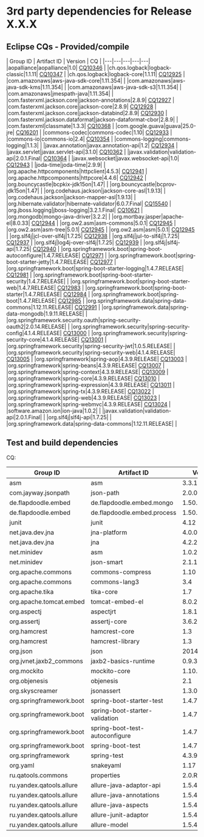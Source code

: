 # 3rd party dependencies for Release X.X.X

## Eclipse CQs - Provided/compile

| Group ID  | Artifact ID  | Version  | CQ  |
|---|---|---|---|---|
|aopalliance|aopalliance|1.0| [CQ10346](https://dev.eclipse.org/ipzilla/show_bug.cgi?id=10346)  |
|ch.qos.logback|logback-classic|1.1.11| [CQ10347](https://dev.eclipse.org/ipzilla/show_bug.cgi?id=10347) |
|ch.qos.logback|logback-core|1.1.11| [CQ12925](https://dev.eclipse.org/ipzilla/show_bug.cgi?id=12925) |
|com.amazonaws|aws-java-sdk-core|1.11.354| []() |
|com.amazonaws|aws-java-sdk-kms|1.11.354| []() |
|com.amazonaws|aws-java-sdk-s3|1.11.354| []() |
|com.amazonaws|jmespath-java|1.11.354| []() |
|com.fasterxml.jackson.core|jackson-annotations|2.8.9| [CQ12927](https://dev.eclipse.org/ipzilla/show_bug.cgi?id=12927) |
|com.fasterxml.jackson.core|jackson-core|2.8.9| [CQ12928](https://dev.eclipse.org/ipzilla/show_bug.cgi?id=12928) |
|com.fasterxml.jackson.core|jackson-databind|2.8.9| [CQ12930](https://dev.eclipse.org/ipzilla/show_bug.cgi?id=12930) |
|com.fasterxml.jackson.dataformat|jackson-dataformat-cbor|2.8.9| []() |
|com.fasterxml|classmate|1.3.3| [CQ10368](https://dev.eclipse.org/ipzilla/show_bug.cgi?id=10368) |
|com.google.guava|guava|25.0-jre| [CQ16201](https://dev.eclipse.org/ipzilla/show_bug.cgi?id=16201) |
|commons-codec|commons-codec|1.10| [CQ12933](https://dev.eclipse.org/ipzilla/show_bug.cgi?id=12933) |
|commons-io|commons-io|2.4| [CQ10354](https://dev.eclipse.org/ipzilla/show_bug.cgi?id=10354) |
|commons-logging|commons-logging|1.1.3| []() |
|javax.annotation|javax.annotation-api|1.2| [CQ12934](https://dev.eclipse.org/ipzilla/show_bug.cgi?id=12934) |
|javax.servlet|javax.servlet-api|3.1.0| [CQ10362](https://dev.eclipse.org/ipzilla/show_bug.cgi?id=10362) |
|javax.validation|validation-api|2.0.1.Final| [CQ10364](https://dev.eclipse.org/ipzilla/show_bug.cgi?id=10364) |
|javax.websocket|javax.websocket-api|1.0| [CQ12943](https://dev.eclipse.org/ipzilla/show_bug.cgi?id=12943) |
|joda-time|joda-time|2.9.9| []() |
|org.apache.httpcomponents|httpclient|4.5.3| [CQ12941](https://dev.eclipse.org/ipzilla/show_bug.cgi?id=12941) |
|org.apache.httpcomponents|httpcore|4.4.6| [CQ12942](https://dev.eclipse.org/ipzilla/show_bug.cgi?id=12942) |
|org.bouncycastle|bcpkix-jdk15on|1.47| []() |
|org.bouncycastle|bcprov-jdk15on|1.47| []() |
|org.codehaus.jackson|jackson-core-asl|1.9.13| []() |
|org.codehaus.jackson|jackson-mapper-asl|1.9.13| []() |
|org.hibernate.validator|hibernate-validator|6.0.7.Final| [CQ15540](https://dev.eclipse.org/ipzilla/show_bug.cgi?id=15540) |
|org.jboss.logging|jboss-logging|3.2.1.Final| [CQ10621](https://dev.eclipse.org/ipzilla/show_bug.cgi?id=10621) |
|org.mongodb|mongo-java-driver|3.2.2| []() |
|org.mortbay.jasper|apache-el|8.0.33| [CQ12944](https://dev.eclipse.org/ipzilla/show_bug.cgi?id=12944) |
|org.ow2.asm|asm-commons|5.0.1| [CQ12945](https://dev.eclipse.org/ipzilla/show_bug.cgi?id=12945) |
|org.ow2.asm|asm-tree|5.0.1| [CQ12945](https://dev.eclipse.org/ipzilla/show_bug.cgi?id=12945) |
|org.ow2.asm|asm|5.0.1| [CQ12945](https://dev.eclipse.org/ipzilla/show_bug.cgi?id=12945) |
|org.slf4j|jcl-over-slf4j|1.7.25| [CQ12938](https://dev.eclipse.org/ipzilla/show_bug.cgi?id=12938) |
|org.slf4j|jul-to-slf4j|1.7.25| [CQ12937](https://dev.eclipse.org/ipzilla/show_bug.cgi?id=12937) |
|org.slf4j|log4j-over-slf4j|1.7.25| [CQ12939](https://dev.eclipse.org/ipzilla/show_bug.cgi?id=12939) |
|org.slf4j|slf4j-api|1.7.25| [CQ12940](https://dev.eclipse.org/ipzilla/show_bug.cgi?id=12940) |
|org.springframework.boot|spring-boot-autoconfigure|1.4.7.RELEASE| [CQ12971](https://dev.eclipse.org/ipzilla/show_bug.cgi?id=12971) |
|org.springframework.boot|spring-boot-starter-jetty|1.4.7.RELEASE| [CQ12977](https://dev.eclipse.org/ipzilla/show_bug.cgi?id=12977) |
|org.springframework.boot|spring-boot-starter-logging|1.4.7.RELEASE| [CQ12981](https://dev.eclipse.org/ipzilla/show_bug.cgi?id=12981) |
|org.springframework.boot|spring-boot-starter-security|1.4.7.RELEASE| []() |
|org.springframework.boot|spring-boot-starter-web|1.4.7.RELEASE| [CQ12983](https://dev.eclipse.org/ipzilla/show_bug.cgi?id=12983) |
|org.springframework.boot|spring-boot-starter|1.4.7.RELEASE| [CQ12984](https://dev.eclipse.org/ipzilla/show_bug.cgi?id=12984) |
|org.springframework.boot|spring-boot|1.4.7.RELEASE| [CQ12985](https://dev.eclipse.org/ipzilla/show_bug.cgi?id=12985) |
|org.springframework.data|spring-data-commons|1.12.11.RELEASE| [CQ12991](https://dev.eclipse.org/ipzilla/show_bug.cgi?id=12991) |
|org.springframework.data|spring-data-mongodb|1.9.11.RELEASE| []() |
|org.springframework.security.oauth|spring-security-oauth2|2.0.14.RELEASE| []() |
|org.springframework.security|spring-security-config|4.1.4.RELEASE| [CQ13000](https://dev.eclipse.org/ipzilla/show_bug.cgi?id=13000) |
|org.springframework.security|spring-security-core|4.1.4.RELEASE| [CQ13001](https://dev.eclipse.org/ipzilla/show_bug.cgi?id=13001) |
|org.springframework.security|spring-security-jwt|1.0.5.RELEASE| []() |
|org.springframework.security|spring-security-web|4.1.4.RELEASE| [CQ13005](https://dev.eclipse.org/ipzilla/show_bug.cgi?id=13005) |
|org.springframework|spring-aop|4.3.9.RELEASE| [CQ13003](https://dev.eclipse.org/ipzilla/show_bug.cgi?id=13003) |
|org.springframework|spring-beans|4.3.9.RELEASE| [CQ13007](https://dev.eclipse.org/ipzilla/show_bug.cgi?id=13007) |
|org.springframework|spring-context|4.3.9.RELEASE| [CQ13009](https://dev.eclipse.org/ipzilla/show_bug.cgi?id=13009) |
|org.springframework|spring-core|4.3.9.RELEASE| [CQ13010](https://dev.eclipse.org/ipzilla/show_bug.cgi?id=13010) |
|org.springframework|spring-expression|4.3.9.RELEASE| [CQ13011](https://dev.eclipse.org/ipzilla/show_bug.cgi?id=13011) |
|org.springframework|spring-tx|4.3.9.RELEASE| [CQ13022](https://dev.eclipse.org/ipzilla/show_bug.cgi?id=13022) |
|org.springframework|spring-web|4.3.9.RELEASE| [CQ13023](https://dev.eclipse.org/ipzilla/show_bug.cgi?id=13023) |
|org.springframework|spring-webmvc|4.3.9.RELEASE| [CQ13024](https://dev.eclipse.org/ipzilla/show_bug.cgi?id=13024) |
|software.amazon.ion|ion-java|1.0.2| []() |
|javax.validation|validation-api|2.0.1.Final| []() |
|org.slf4j|slf4j-api|1.7.25| []() |
|org.springframework.data|spring-data-commons|1.12.11.RELEASE| []() |

## Test and build dependencies

CQ: 

| Group ID  | Artifact ID  | Version  |
|---|---|---|
|asm|asm|3.3.1|
|com.jayway.jsonpath|json-path|2.0.0|
|de.flapdoodle.embed|de.flapdoodle.embed.mongo|1.50.5|
|de.flapdoodle.embed|de.flapdoodle.embed.process|1.50.2|
|junit|junit|4.12|
|net.java.dev.jna|jna-platform|4.0.0|
|net.java.dev.jna|jna|4.2.2|
|net.minidev|asm|1.0.2|
|net.minidev|json-smart|2.1.1|
|org.apache.commons|commons-compress|1.10|
|org.apache.commons|commons-lang3|3.4|
|org.apache.tika|tika-core|1.7|
|org.apache.tomcat.embed|tomcat-embed-el|8.0.28|
|org.aspectj|aspectjrt|1.8.10|
|org.assertj|assertj-core|3.6.2|
|org.hamcrest|hamcrest-core|1.3|
|org.hamcrest|hamcrest-library|1.3|
|org.json|json|20141113|
|org.jvnet.jaxb2_commons|jaxb2-basics-runtime|0.9.3|
|org.mockito|mockito-core|1.10.19|
|org.objenesis|objenesis|2.1|
|org.skyscreamer|jsonassert|1.3.0|
|org.springframework.boot|spring-boot-starter-test|1.4.7.RELEASE|
|org.springframework.boot|spring-boot-starter-validation|1.4.7.RELEASE|
|org.springframework.boot|spring-boot-test-autoconfigure|1.4.7.RELEASE|
|org.springframework.boot|spring-boot-test|1.4.7.RELEASE|
|org.springframework|spring-test|4.3.9.RELEASE|
|org.yaml|snakeyaml|1.17|
|ru.qatools.commons|properties|2.0.RC5|
|ru.yandex.qatools.allure|allure-java-adaptor-api|1.5.4|
|ru.yandex.qatools.allure|allure-java-annotations|1.5.4|
|ru.yandex.qatools.allure|allure-java-aspects|1.5.4|
|ru.yandex.qatools.allure|allure-junit-adaptor|1.5.4|
|ru.yandex.qatools.allure|allure-model|1.5.4|
